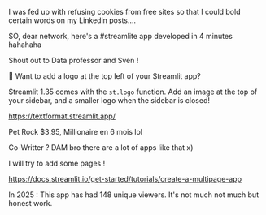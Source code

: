 I was fed up with refusing cookies from free sites so that I could bold certain words on my Linkedin posts.... 



SO, dear network, here's a #streamlite app developed in 4 minutes hahahaha


Shout out to Data professor and Sven ! 





🌸 Want to add a logo at the top left of your Streamlit app? 

Streamlit 1.35 comes with the `st.logo` function. 
Add an image at the top of your sidebar, and a smaller logo when the sidebar is closed!

https://textformat.streamlit.app/

Pet Rock $3.95, Millionaire en 6 mois lol 


Co-Writter ? DAM bro there are a lot of apps like that x) 



I will try to add some pages ! 


https://docs.streamlit.io/get-started/tutorials/create-a-multipage-app


In 2025 : This app has had 148 unique viewers.
It's not much not much but honest work. 
